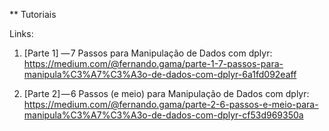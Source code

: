 ** Tutoriais 

Links:
1) [Parte 1] — 7 Passos para Manipulação de Dados com dplyr: <https://medium.com/@fernando.gama/parte-1-7-passos-para-manipula%C3%A7%C3%A3o-de-dados-com-dplyr-6a1fd092eaff>

2) [Parte 2] — 6 Passos (e meio) para Manipulação de Dados com dplyr: <https://medium.com/@fernando.gama/parte-2-6-passos-e-meio-para-manipula%C3%A7%C3%A3o-de-dados-com-dplyr-cf53d969350a>

